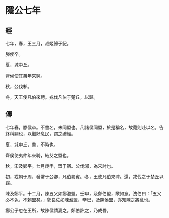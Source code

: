 # 隱公七年
## 經

七年，春，王三月，叔姬歸于紀。

滕侯卒。

夏，城中丘。

齊侯使其弟年來聘。

秋，公伐邾。

冬，天王使凡伯來聘。戎伐凡伯于楚丘，以歸。

## 傳

七年春，滕侯卒。不書名，未同盟也。凡諸侯同盟，於是稱名，故薨則赴以名，告終稱嗣也，以繼好息民，謂之禮經。

夏，城中丘，書，不時也。

齊侯使夷仲年來聘，結艾之盟也。

秋，宋及鄭平。七月庚申，盟于宿。公伐邾，為宋討也。

初，戎朝于周，發幣于公卿，凡伯弗賓。冬，王使凡伯來聘。還，戎伐之于楚丘以歸。

陳及鄭平。十二月，陳五父如鄭涖盟。壬申，及鄭伯盟，歃如忘。洩伯曰：「五父必不免，不賴盟矣。」鄭良佐如陳涖盟，辛巳，及陳侯盟，亦知陳之將亂也。

鄭公子忽在王所，故陳侯請妻之。鄭伯許之，乃成昬。

